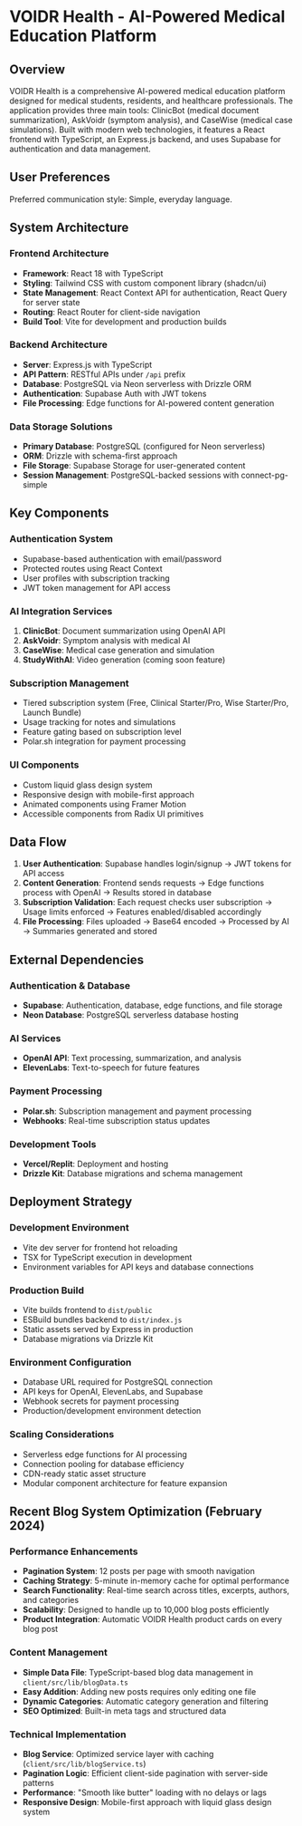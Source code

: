 # VOIDR Health - AI-Powered Medical Education Platform

## Overview

VOIDR Health is a comprehensive AI-powered medical education platform designed for medical students, residents, and healthcare professionals. The application provides three main tools: ClinicBot (medical document summarization), AskVoidr (symptom analysis), and CaseWise (medical case simulations). Built with modern web technologies, it features a React frontend with TypeScript, an Express.js backend, and uses Supabase for authentication and data management.

## User Preferences

Preferred communication style: Simple, everyday language.

## System Architecture

### Frontend Architecture
- **Framework**: React 18 with TypeScript
- **Styling**: Tailwind CSS with custom component library (shadcn/ui)
- **State Management**: React Context API for authentication, React Query for server state
- **Routing**: React Router for client-side navigation
- **Build Tool**: Vite for development and production builds

### Backend Architecture
- **Server**: Express.js with TypeScript
- **API Pattern**: RESTful APIs under `/api` prefix
- **Database**: PostgreSQL via Neon serverless with Drizzle ORM
- **Authentication**: Supabase Auth with JWT tokens
- **File Processing**: Edge functions for AI-powered content generation

### Data Storage Solutions
- **Primary Database**: PostgreSQL (configured for Neon serverless)
- **ORM**: Drizzle with schema-first approach
- **File Storage**: Supabase Storage for user-generated content
- **Session Management**: PostgreSQL-backed sessions with connect-pg-simple

## Key Components

### Authentication System
- Supabase-based authentication with email/password
- Protected routes using React Context
- User profiles with subscription tracking
- JWT token management for API access

### AI Integration Services
1. **ClinicBot**: Document summarization using OpenAI API
2. **AskVoidr**: Symptom analysis with medical AI
3. **CaseWise**: Medical case generation and simulation
4. **StudyWithAI**: Video generation (coming soon feature)

### Subscription Management
- Tiered subscription system (Free, Clinical Starter/Pro, Wise Starter/Pro, Launch Bundle)
- Usage tracking for notes and simulations
- Feature gating based on subscription level
- Polar.sh integration for payment processing

### UI Components
- Custom liquid glass design system
- Responsive design with mobile-first approach
- Animated components using Framer Motion
- Accessible components from Radix UI primitives

## Data Flow

1. **User Authentication**: Supabase handles login/signup → JWT tokens for API access
2. **Content Generation**: Frontend sends requests → Edge functions process with OpenAI → Results stored in database
3. **Subscription Validation**: Each request checks user subscription → Usage limits enforced → Features enabled/disabled accordingly
4. **File Processing**: Files uploaded → Base64 encoded → Processed by AI → Summaries generated and stored

## External Dependencies

### Authentication & Database
- **Supabase**: Authentication, database, edge functions, and file storage
- **Neon Database**: PostgreSQL serverless database hosting

### AI Services
- **OpenAI API**: Text processing, summarization, and analysis
- **ElevenLabs**: Text-to-speech for future features

### Payment Processing
- **Polar.sh**: Subscription management and payment processing
- **Webhooks**: Real-time subscription status updates

### Development Tools
- **Vercel/Replit**: Deployment and hosting
- **Drizzle Kit**: Database migrations and schema management

## Deployment Strategy

### Development Environment
- Vite dev server for frontend hot reloading
- TSX for TypeScript execution in development
- Environment variables for API keys and database connections

### Production Build
- Vite builds frontend to `dist/public`
- ESBuild bundles backend to `dist/index.js`
- Static assets served by Express in production
- Database migrations via Drizzle Kit

### Environment Configuration
- Database URL required for PostgreSQL connection
- API keys for OpenAI, ElevenLabs, and Supabase
- Webhook secrets for payment processing
- Production/development environment detection

### Scaling Considerations
- Serverless edge functions for AI processing
- Connection pooling for database efficiency
- CDN-ready static asset structure
- Modular component architecture for feature expansion

## Recent Blog System Optimization (February 2024)

### Performance Enhancements
- **Pagination System**: 12 posts per page with smooth navigation
- **Caching Strategy**: 5-minute in-memory cache for optimal performance  
- **Search Functionality**: Real-time search across titles, excerpts, authors, and categories
- **Scalability**: Designed to handle up to 10,000 blog posts efficiently
- **Product Integration**: Automatic VOIDR Health product cards on every blog post

### Content Management
- **Simple Data File**: TypeScript-based blog data management in `client/src/lib/blogData.ts`
- **Easy Addition**: Adding new posts requires only editing one file
- **Dynamic Categories**: Automatic category generation and filtering
- **SEO Optimized**: Built-in meta tags and structured data

### Technical Implementation
- **Blog Service**: Optimized service layer with caching (`client/src/lib/blogService.ts`)
- **Pagination Logic**: Efficient client-side pagination with server-side patterns
- **Performance**: "Smooth like butter" loading with no delays or lags
- **Responsive Design**: Mobile-first approach with liquid glass design system